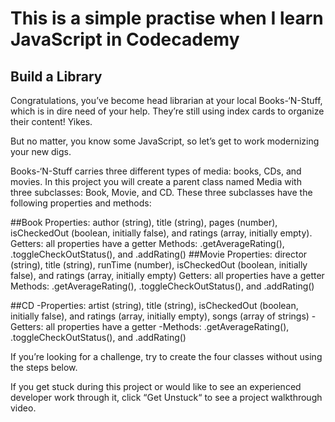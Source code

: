 # This is a simple practise when I learn JavaScript in Codecademy

## Build a Library
Congratulations, you’ve become head librarian at your local Books-‘N-Stuff, which is in dire need of your help. They’re still using index cards to organize their content! Yikes.

But no matter, you know some JavaScript, so let’s get to work modernizing your new digs.

Books-‘N-Stuff carries three different types of media: books, CDs, and movies. In this project you will create a parent class named Media with three subclasses: Book, Movie, and CD. These three subclasses have the following properties and methods:

##Book
Properties: author (string), title (string), pages (number), isCheckedOut (boolean, initially false), and ratings (array, initially empty).
Getters: all properties have a getter
Methods: .getAverageRating(), .toggleCheckOutStatus(), and .addRating()
##Movie
Properties: director (string), title (string), runTime (number), isCheckedOut (boolean, initially false), and ratings (array, initially empty)
Getters: all properties have a getter
Methods: .getAverageRating(), .toggleCheckOutStatus(), and .addRating()

##CD
-Properties: artist (string), title (string), isCheckedOut (boolean, initially false), and ratings (array, initially empty), songs (array of strings)
-Getters: all properties have a getter
-Methods: .getAverageRating(), .toggleCheckOutStatus(), and .addRating()

If you’re looking for a challenge, try to create the four classes without using the steps below.

If you get stuck during this project or would like to see an experienced developer work through it, click “Get Unstuck“ to see a project walkthrough video.

